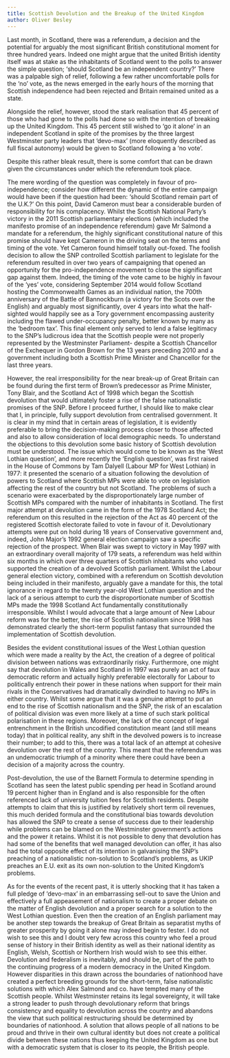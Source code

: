 ```yaml
---
title: Scottish Devolution and the Breakup of the United Kingdom
author: Oliver Besley
---
```


Last month, in Scotland, there was a referendum, a decision and the potential for arguably the most significant British constitutional moment for three hundred years. Indeed one might argue that the united British identity itself was at stake as the inhabitants of Scotland went to the polls to answer the simple question; ‘should Scotland be an independent country?’ There was a palpable sigh of relief, following a few rather uncomfortable polls for the ‘no’ vote, as the news emerged in the early hours of the morning that Scottish independence had been rejected and Britain remained united as a state.

Alongside the relief, however, stood the stark realisation that 45 percent of those who had gone to the polls had done so with the intention of breaking up the United Kingdom. This 45 percent still wished to ‘go it alone’ in an independent Scotland in spite of the promises by the three largest Westminster party leaders that ‘devo-max’ (more eloquently described as full fiscal autonomy) would be given to Scotland following a ‘no vote’.

Despite this rather bleak result, there is some comfort that can be drawn given the circumstances under which the referendum took place.

The mere wording of the question was completely in favour of pro-independence; consider how different the dynamic of the entire campaign would have been if the question had been: ‘should Scotland remain part of the U.K.?’ On this point, David Cameron must bear a considerable burden of responsibility for his complacency. Whilst the Scottish National Party’s victory in the 2011 Scottish parliamentary elections (which included the manifesto promise of an independence referendum) gave Mr Salmond a mandate for a referendum, the highly significant constitutional nature of this promise should have kept Cameron in the driving seat on the terms and timing of the vote. Yet Cameron found himself totally out-foxed. The foolish decision to allow the SNP controlled Scottish parliament to legislate for the referendum resulted in over two years of campaigning that opened an opportunity for the pro-independence movement to close the significant gap against them. Indeed, the timing of the vote came to be highly in favour of the ‘yes’ vote, considering September 2014 would follow Scotland hosting the Commonwealth Games as an individual nation, the 700th anniversary of the Battle of Bannockburn (a victory for the Scots over the English) and arguably most significantly, over 4 years into what the half-sighted would happily see as a Tory government encompassing austerity including the flawed under-occupancy penalty, better known by many as the ‘bedroom tax’. This final element only served to lend a false legitimacy to the SNP’s ludicrous idea that the Scottish people were not properly represented by the Westminster Parliament- despite a Scottish Chancellor of the Exchequer in Gordon Brown for the 13 years preceding 2010 and a government including both a Scottish Prime Minister and Chancellor for the last three years.

However, the real irresponsibility for the near break-up of Great Britain can be found during the first term of Brown’s predecessor as Prime Minister, Tony Blair, and the Scotland Act of 1998 which began the Scottish devolution that would ultimately foster a rise of the false nationalistic promises of the SNP. Before I proceed further, I should like to make clear that I, in principle, fully support devolution from centralised government. It is clear in my mind that in certain areas of legislation, it is evidently preferable to bring the decision-making process closer to those affected and also to allow consideration of local demographic needs. To understand the objections to this devolution some basic history of Scottish devolution must be understood. The issue which would come to be known as the ‘West Lothian question’, and more recently the ‘English question’, was first raised in the House of Commons by Tam Dalyell (Labour MP for West Lothian) in 1977: it presented the scenario of a situation following the devolution of powers to Scotland where Scottish MPs were able to vote on legislation affecting the rest of the country but not Scotland. The problems of such a scenario were exacerbated by the disproportionately large number of Scottish MPs compared with the number of inhabitants in Scotland. The first major attempt at devolution came in the form of the 1978 Scotland Act; the referendum on this resulted in the rejection of the Act as 40 percent of the registered Scottish electorate failed to vote in favour of it. Devolutionary attempts were put on hold during 18 years of Conservative government and, indeed, John Major’s 1992 general election campaign saw a specific rejection of the prospect. When Blair was swept to victory in May 1997 with an extraordinary overall majority of 179 seats, a referendum was held within six months in which over three quarters of Scottish inhabitants who voted supported the creation of a devolved Scottish parliament. Whilst the Labour general election victory, combined with a referendum on Scottish devolution being included in their manifesto, arguably gave a mandate for this, the total ignorance in regard to the twenty year-old West Lothian question and the lack of a serious attempt to curb the disproportionate number of Scottish MPs made the 1998 Scotland Act fundamentally constitutionally irresponsible. Whilst I would advocate that a large amount of New Labour reform was for the better, the rise of Scottish nationalism since 1998 has demonstrated clearly the short-term populist fantasy that surrounded the implementation of Scottish devolution.

Besides the evident constitutional issues of the West Lothian question which were made a reality by the Act, the creation of a degree of political division between nations was extraordinarily risky. Furthermore, one might say that devolution in Wales and Scotland in 1997 was purely an act of faux democratic reform and actually highly preferable electorally for Labour to politically entrench their power in these nations when support for their main rivals in the Conservatives had dramatically dwindled to having no MPs in either country. Whilst some argue that it was a genuine attempt to put an end to the rise of Scottish nationalism and the SNP, the risk of an escalation of political division was even more likely at a time of such stark political polarisation in these regions. Moreover, the lack of the concept of legal entrenchment in the British uncodified constitution meant (and still means today) that in political reality, any shift in the devolved powers is to increase their number; to add to this, there was a total lack of an attempt at cohesive devolution over the rest of the country. This meant that the referendum was an undemocratic triumph of a minority where there could have been a decision of a majority across the country.

Post-devolution, the use of the Barnett Formula to determine spending in Scotland has seen the latest public spending per head in Scotland around 19 percent higher than in England and is also responsible for the often referenced lack of university tuition fees for Scottish residents. Despite attempts to claim that this is justified by relatively short term oil revenues, this much derided formula and the constitutional bias towards devolution has allowed the SNP to create a sense of success due to their leadership while problems can be blamed on the Westminster government’s actions and the power it retains. Whilst it is not possible to deny that devolution has had some of the benefits that well managed devolution can offer, it has also had the total opposite effect of its intention in galvanising the SNP’s preaching of a nationalistic non-solution to Scotland’s problems, as UKIP preaches an E.U. exit as its own non-solution to the United Kingdom’s problems.

As for the events of the recent past, it is utterly shocking that it has taken a full pledge of ‘devo-max’ in an embarrassing sell-out to save the Union and effectively a full appeasement of nationalism to create a proper debate on the matter of English devolution and a proper search for a solution to the West Lothian question. Even then the creation of an English parliament may be another step towards the breakup of Great Britain as separatist myths of greater prosperity by going it alone may indeed begin to fester. I do not wish to see this and I doubt very few across this country who feel a proud sense of history in their British identity as well as their national identity as English, Welsh, Scottish or Northern Irish would wish to see this either. Devolution and federalism is inevitably, and should be, part of the path to the continuing progress of a modern democracy in the United Kingdom. However disparities in this drawn across the boundaries of nationhood have created a perfect breeding grounds for the short-term, false nationalistic solutions with which Alex Salmond and co. have tempted many of the Scottish people. Whilst Westminster retains its legal sovereignty, it will take a strong leader to push through devolutionary reform that brings consistency and equality to devolution across the country and abandons the view that such political restructuring should be determined by boundaries of nationhood. A solution that allows people of all nations to be proud and thrive in their own cultural identity but does not create a political divide between these nations thus keeping the United Kingdom as one but with a democratic system that is closer to its people, the British people.
